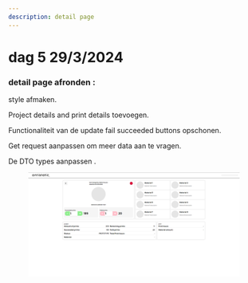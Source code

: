 ```yaml
---
description: detail page
---
```


# dag 5 29/3/2024

### detail page afronden :

style afmaken.

Project details and print details toevoegen.

Functionaliteit van de update fail succeeded buttons opschonen.

Get request aanpassen om meer data aan te vragen.

De DTO types aanpassen .

<figure><img src="../.gitbook/assets/image (21).png" alt=""><figcaption></figcaption></figure>
